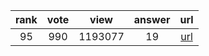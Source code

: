 
| rank | vote | view | answer | url |
|:-:|:-:|:-:|:-:|:-:|
|95|990|1193077|19| [url](http://stackoverflow.com/questions/9942594/unicodeencodeerror-ascii-codec-cant-encode-character-u-xa0-in-position-20) |
